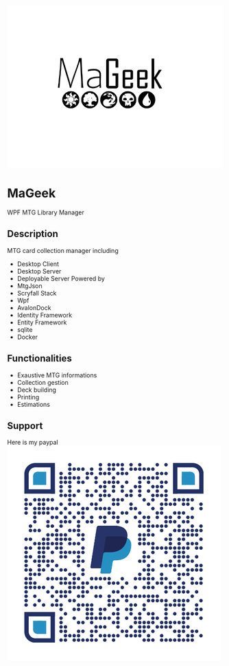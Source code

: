 ![MaGeek](/Graph/Title.png "MaGeek")

# MaGeek

WPF MTG Library Manager 

## Description

MTG card collection manager including
- Desktop Client
- Desktop Server
- Deployable Server
Powered by
- MtgJson
- Scryfall
Stack
- Wpf
- AvalonDock
- Identity Framework
- Entity Framework 
- sqlite
- Docker

## Functionalities

-	Exaustive MTG informations
-	Collection gestion
-	Deck building
-	Printing
-	Estimations

## Support

Here is my paypal
![MaGeek](/Graph/qrcode.png "PaypalQrc")



